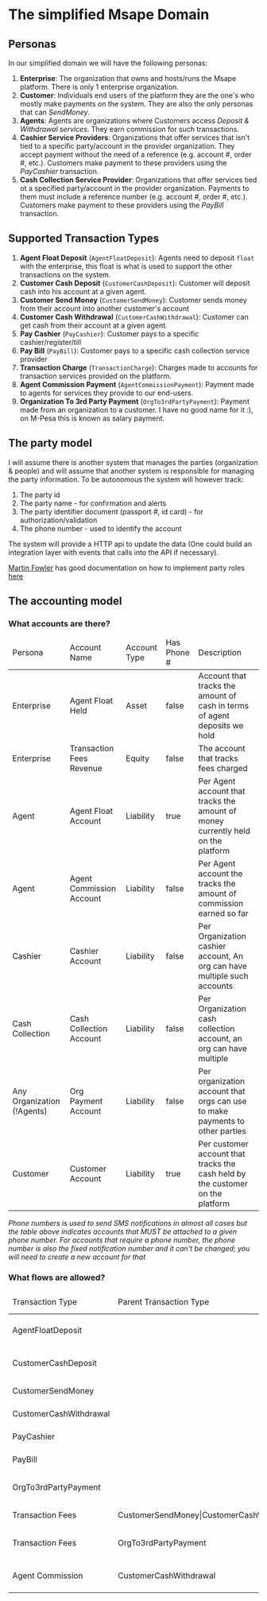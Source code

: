 # The simplified Msape Domain

## Personas

In our simplified domain we will have the following personas:

1. **Enterprise**: The organization that owns and hosts/runs the Msape platform. There is only 1 enterprise organization.
2. **Customer**: Individuals end users of the platform they are the one's who mostly make payments on the system. They are also the only personas that can *SendMoney*.
3. **Agents**: Agents are organizations where Customers access *Deposit & Withdrawal services*. They earn commission for such transactions.
4. **Cashier Service Providers**: Organizations that offer services that isn't tied to a specific party/account in the provider organization. They accept payment without the need of a reference (e.g. account #, order #, etc.). Customers make payment to these providers using the *PayCashier* transaction.
5. **Cash Collection Service Provider**: Organizations that offer services tied ot a specified party/account in the provider organization. Payments to them must include a reference number (e.g. account #, order #, etc.). Customers make payment to these providers using the *PayBill* transaction.

## Supported Transaction Types

1. **Agent Float Deposit** (`AgentFloatDeposit`): Agents need to deposit `float` with the enterprise, this float is what is used to support the other transactions on the system.
2. **Customer Cash Deposit** (`CustomerCashDeposit`): Customer will deposit cash into his account at a given agent.
3. **Customer Send Money** (`CustomerSendMoney`): Customer sends money from their account into another customer's account
4. **Customer Cash Withdrawal** (`CustomerCashWithdrawal`): Customer can get cash from their account at a given agent.
5. **Pay Cashier** (`PayCashier`): Customer pays to a specific cashier/register/till
6. **Pay Bill** (`PayBill`): Customer pays to a specific cash collection service provider
7. **Transaction Charge** (`TransactionCharge`): Charges made to accounts for transaction services provided on the platform.
8. **Agent Commission Payment** (`AgentCommissionPayment`): Payment made to agents for services they provide to our end-users.
10. **Organization To 3rd Party Payment** (`OrgTo3rdPartyPayment`): Payment made from an organization to a customer. I have no good name for it :), on M-Pesa this is known as salary payment.

## The party model

I will assume there is another system that manages the parties (organization & people) and will assume that another system is responsible for managing the party information. To be autonomous the system will however track:

1. The party id
2. The party name - for confirmation and alerts
3. The party identifier document (passport #, id card) - for authorization/validation
4. The phone number - used to identify the account

The system will provide a HTTP api to update the data (One could build an integration layer with events that calls into the API if necessary).

[Martin Fowler](https://martinfowler.com/) has good documentation on how to implement party roles [here](https://martinfowler.com/apsupp/accountability.pdf)

## The accounting model

### What accounts are there?

<table>
  <thead>
    <tr><td>Persona</td><td>Account Name</td><td>Account Type</td><td>Has Phone #</td><td>Description</td></tr>
  </thead>
  <tbody>
    <tr><td>Enterprise</td><td>Agent Float Held</td><td>Asset</td><td>false</td><td>Account that tracks the amount of cash in terms of agent deposits we hold</td></tr>
    <tr><td>Enterprise</td><td>Transaction Fees Revenue</td><td>Equity</td><td>false</td><td>The account that tracks fees charged</td></tr>
    <tr><td>Agent</td><td>Agent Float Account</td><td>Liability</td><td>true</td><td>Per Agent account that tracks the amount of money currently held on the platform</td></tr>
    <tr><td>Agent</td><td>Agent Commission Account</td><td>Liability</td><td>false</td><td>Per Agent account the tracks the amount of commission earned so far</td></tr>
    <tr><td>Cashier</td><td>Cashier Account</td><td>Liability</td><td>false</td><td>Per Organization cashier account, An org can have multiple such accounts</td></tr>
    <tr><td>Cash Collection</td><td>Cash Collection Account</td><td>Liability</td><td>false</td><td>Per Organization cash collection account, an org can have multiple</td></tr>
    <tr><td>Any Organization (!Agents)</td><td>Org Payment Account</td><td>Liability</td><td>false</td><td>Per organization account that orgs can use to make payments to other parties</td></tr>
    <tr><td>Customer</td><td>Customer Account</td><td>Liability</td><td>true</td><td>Per customer account that tracks the cash held by the customer on the platform</td></tr>
  </tbody>
</table>

*Phone numbers is used to send SMS notifications in almost all cases but the table above indicates accounts that MUST be attached to a given phone number. For accounts that require a phone number, the phone number is also the fixed notification number and it can't be changed; you will need to create a new account for that*

### What flows are allowed?

<table>
  <thead>
    <tr><td>Transaction Type</td><td>Parent Transaction Type</td><td>Debit Account</td><td>Credit Account</td></tr>
  </thead>
  <tbody>
    <tr><td>AgentFloatDeposit</td><td>&nbsp;</td><td>Enterprise Cash Account</td><td>Agent Float Account</td></tr>
    <tr><td>CustomerCashDeposit</td><td>&nbsp;</td><td>Agent Float Account</td><td>Customer Account</td></tr>
    <tr><td>CustomerSendMoney</td><td>&nbsp;</td><td>Customer Account</td><td>Customer Account</td></tr>
    <tr><td>CustomerCashWithdrawal</td><td>&nbsp;</td><td>Customer Account</td><td>Agent Account</td></tr>
    <tr><td>PayCashier</td><td>&nbsp;</td><td>Customer Account</td><td>Cashier Account</td></tr>
    <tr><td>PayBill</td><td>&nbsp;</td><td>Customer Account</td><td>Pay Bill Account</td></tr>
    <tr><td>OrgTo3rdPartyPayment</td><td>&nbsp;</td><td>Org Payment Account</td><td>Customer Account</td></tr>
    <tr><td>Transaction Fees</td><td>CustomerSendMoney|CustomerCashWithdrawal|PayCashier|PayBill</td><td>Customer Account</td><td>Tx Fees Account</td></tr>
    <tr><td>Transaction Fees</td><td>OrgTo3rdPartyPayment</td><td>Org Payment Account</td><td>Tx Fees Account</td></tr>
    <tr><td>Agent Commission</td><td>CustomerCashWithdrawal</td><td>Customer Account</td><td>Agent Commission Account</td></tr>
  </tbody>
</table>
